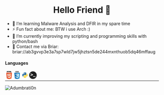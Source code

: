 <h1 align="center">Hello Friend 👋</h1>

- 🌱 I’m learning Malware Analysis and DFIR in my spare time
- ⚡ Fun fact about me: BTW i use Arch :)
- 🔭 I’m currently improving my scripting and programming skills with python/bash
- 💬 Contact me via Briar: briar://ab3gvvp3e3a7sp7wld7jw5jhztsn5de244mxnthuob5dq46mffaug

#### Languages
<img align="left" alt="HTML5" width="26px" src="https://raw.githubusercontent.com/github/explore/80688e429a7d4ef2fca1e82350fe8e3517d3494d/topics/html/html.png" />
<img align="left" alt="CSS3" width="26px" src="https://raw.githubusercontent.com/github/explore/80688e429a7d4ef2fca1e82350fe8e3517d3494d/topics/css/css.png" />
<img align="left" alt="Python" Width="26px" src="https://raw.githubusercontent.com/github/explore/80688e429a7d4ef2fca1e82350fe8e3517d3494d/topics/python/python.png" />
<img align="left" alt="Bash" width="26px" src="https://raw.githubusercontent.com/github/explore/80688e429a7d4ef2fca1e82350fe8e3517d3494d/topics/terminal/terminal.png" />
<br />

--- 

<p>
  <img align="Left" src="https://github-readme-stats.vercel.app/api?username=Adumbrati0n&show_icons=true&hide_border=true&title_color=fff&bg_color=161b22&text_color=c9d1d9&icon_color=58a6ff" alt="Adumbrati0n" />
</p>
 
